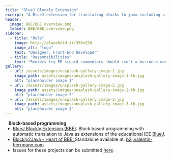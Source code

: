 ```yaml
---
title: "BlueJ Blockly Extension"
excerpt: "A BlueJ extension for translating blocks to java including a library for simple game development."
header:
  image: BBE/BBE_overview.png
  teaser: BBE/BBE_overview.png
sidebar:
  - title: "Role"
    image: http://placehold.it/350x250
    image_alt: "logo"
    text: "Designer, Front-End Developer"
  - title: "Responsibilities"
    text: "Reuters try PR stupid commenters should isn't a business model"
gallery:
  - url: /assets/images/unsplash-gallery-image-1.jpg
    image_path: assets/images/unsplash-gallery-image-1-th.jpg
    alt: "placeholder image 1"
  - url: /assets/images/unsplash-gallery-image-2.jpg
    image_path: assets/images/unsplash-gallery-image-2-th.jpg
    alt: "placeholder image 2"
  - url: /assets/images/unsplash-gallery-image-3.jpg
    image_path: assets/images/unsplash-gallery-image-3-th.jpg
    alt: "placeholder image 3"
---
```




<h4 style="margin:0 10px 0;">Block-based programming</h4>

<ul style="margin:0 0 5px;">
  <li><a href="https://github.com/ValentinHerrmann/BlueJBlocklyExtension"><autocolor>BlueJ Blockly Extension (BBE)</autocolor></a>: Block based programming with automatic translation to Java as extensions of the educational IDE <a href="https://www.bluej.org/"><autocolor>BlueJ</autocolor></a>.</li>
  <li><a href="https://github.com/ValentinHerrmann/Blockly2Java"><autocolor>Blockly2Java - Heart of BBE: </autocolor></a>Standalone available at: <a href="https://b2j.valentin-herrmann.com/"><autocolor>b2j.valentin-herrmann.com</autocolor></a></li> 
  <li>Issues for these projects can be submitted <a href="https://github.com/users/ValentinHerrmann/projects/1"><autocolor>here</autocolor></a>.</li>
</ul>